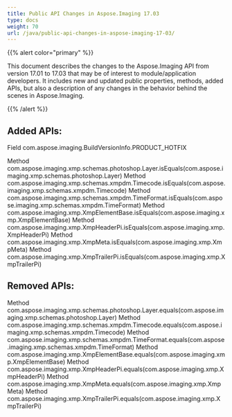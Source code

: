```yaml
---
title: Public API Changes in Aspose.Imaging 17.03
type: docs
weight: 70
url: /java/public-api-changes-in-aspose-imaging-17-03/
---
```


{{% alert color="primary" %}} 

This document describes the changes to the Aspose.Imaging API from version 17.01 to 17.03 that may be of interest to module/application developers. It includes new and updated public properties, methods, added APIs, but also a description of any changes in the behavior behind the scenes in Aspose.Imaging.

{{% /alert %}} 
## **Added APIs:**
Field com.aspose.imaging.BuildVersionInfo.PRODUCT_HOTFIX

Method com.aspose.imaging.xmp.schemas.photoshop.Layer.isEquals(com.aspose.imaging.xmp.schemas.photoshop.Layer)
Method com.aspose.imaging.xmp.schemas.xmpdm.Timecode.isEquals(com.aspose.imaging.xmp.schemas.xmpdm.Timecode)
Method com.aspose.imaging.xmp.schemas.xmpdm.TimeFormat.isEquals(com.aspose.imaging.xmp.schemas.xmpdm.TimeFormat)
Method com.aspose.imaging.xmp.XmpElementBase.isEquals(com.aspose.imaging.xmp.XmpElementBase)
Method com.aspose.imaging.xmp.XmpHeaderPi.isEquals(com.aspose.imaging.xmp.XmpHeaderPi)
Method com.aspose.imaging.xmp.XmpMeta.isEquals(com.aspose.imaging.xmp.XmpMeta)
Method com.aspose.imaging.xmp.XmpTrailerPi.isEquals(com.aspose.imaging.xmp.XmpTrailerPi)
## **Removed APIs:**
Method com.aspose.imaging.xmp.schemas.photoshop.Layer.equals(com.aspose.imaging.xmp.schemas.photoshop.Layer)
Method com.aspose.imaging.xmp.schemas.xmpdm.Timecode.equals(com.aspose.imaging.xmp.schemas.xmpdm.Timecode)
Method com.aspose.imaging.xmp.schemas.xmpdm.TimeFormat.equals(com.aspose.imaging.xmp.schemas.xmpdm.TimeFormat)
Method com.aspose.imaging.xmp.XmpElementBase.equals(com.aspose.imaging.xmp.XmpElementBase)
Method com.aspose.imaging.xmp.XmpHeaderPi.equals(com.aspose.imaging.xmp.XmpHeaderPi)
Method com.aspose.imaging.xmp.XmpMeta.equals(com.aspose.imaging.xmp.XmpMeta)
Method com.aspose.imaging.xmp.XmpTrailerPi.equals(com.aspose.imaging.xmp.XmpTrailerPi)

